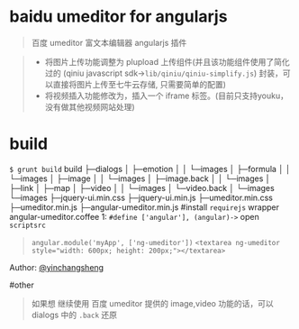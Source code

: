 baidu umeditor for angularjs
============================
> 百度 umeditor 富文本编辑器 angularjs 插件

> * 将图片上传功能调整为 plupload 上传组件(并且该功能组件使用了简化过的 (qiniu javascript sdk->`lib/qiniu/qiniu-simplify.js`) 封装，可以直接将图片上传至七牛云存储, 只需要简单的配置)
> * 将视频插入功能修改为，插入一个 iframe 标签。(目前只支持youku，没有做其他视频网站处理)

# build
`$ grunt build`
    build
        ├─dialogs
        │  ├─emotion
        │  │  └─images
        │  ├─formula
        │  │  └─images
        │  ├─image
        │  │  └─images
        │  ├─image.back
        │  │  └─images
        │  ├─link
        │  ├─map
        │  ├─video
        │  │  └─images
        │  └─video.back
        │  └─images
        └─images
        ├─jquery-ui.min.css
        ├─jquery-ui.min.js
        ├─umeditor.min.css
        ├─umeditor.min.js
        ├─angular-umeditor.min.js
#install
`requirejs`
    wrapper angular-umeditor.coffee 1: `#define ['angular'], (angular)->` open
`scriptsrc`
    <link rel="stylesheet" href="build/umeditor.min.css" />
    <link rel="stylesheet" href="build/jquery-ui.min.css" />
    <script src="build/jquery-ui.min.js"></script>
    <script src="build/umeditor.min.css"></script>
    
> `angular.module('myApp', ['ng-umeditor'])`
> `<textarea ng-umeditor style="width: 600px; height: 200px;"></textarea>`

[1]: http://www.yin-blog.cn
Author: [@yinchangsheng][1]

#other
> 如果想 继续使用 百度 umeditor 提供的 image,video 功能的话，可以 dialogs 中的 `.back` 还原